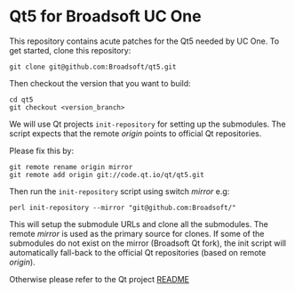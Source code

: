 # Qt5 for Broadsoft UC One

This repository contains acute patches for the Qt5 needed by UC One.
To get started, clone this repository:

    git clone git@github.com:Broadsoft/qt5.git

Then checkout the version that you want to build:

    cd qt5
    git checkout <version_branch>


We will use Qt projects `init-repository` for setting up the submodules.
The script expects that the remote *origin* points to official Qt repositories.

Please fix this by:

    git remote rename origin mirror
    git remote add origin git://code.qt.io/qt/qt5.git

Then run the `init-repository` script using switch *mirror* e.g:

    perl init-repository --mirror "git@github.com:Broadsoft/"

This will setup the submodule URLs and clone all the submodules.
The remote *mirror* is used as the primary source for clones. If some
of the submodules do not exist on the mirror (Broadsoft Qt fork),
the init script will automatically fall-back to the official
Qt repositories (based on remote *origin*).

Otherwise please refer to the Qt project [README](README)
